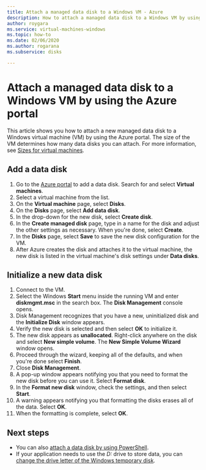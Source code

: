 ```yaml
---
title: Attach a managed data disk to a Windows VM - Azure 
description: How to attach a managed data disk to a Windows VM by using the Azure portal.
author: roygara
ms.service: virtual-machines-windows
ms.topic: how-to
ms.date: 02/06/2020
ms.author: rogarana
ms.subservice: disks

---
```

# Attach a managed data disk to a Windows VM by using the Azure portal

This article shows you how to attach a new managed data disk to a Windows virtual machine (VM) by using the Azure portal. The size of the VM determines how many data disks you can attach. For more information, see [Sizes for virtual machines](sizes.md).


## Add a data disk

1. Go to the [Azure portal](https://portal.azure.com) to add a data disk. Search for and select **Virtual machines**.
2. Select a virtual machine from the list.
3. On the **Virtual machine** page, select **Disks**.
4. On the **Disks** page, select **Add data disk**.
5. In the drop-down for the new disk, select **Create disk**.
6. In the **Create managed disk** page, type in a name for the disk and adjust the other settings as necessary. When you're done, select **Create**.
7. In the **Disks** page, select **Save** to save the new disk configuration for the VM.
8. After Azure creates the disk and attaches it to the virtual machine, the new disk is listed in the virtual machine's disk settings under **Data disks**.


## Initialize a new data disk

1. Connect to the VM.
1. Select the Windows **Start** menu inside the running VM and enter **diskmgmt.msc** in the search box. The **Disk Management** console opens.
2. Disk Management recognizes that you have a new, uninitialized disk and the **Initialize Disk** window appears.
3. Verify the new disk is selected and then select **OK** to initialize it.
4. The new disk appears as **unallocated**. Right-click anywhere on the disk and select **New simple volume**. The **New Simple Volume Wizard** window opens.
5. Proceed through the wizard, keeping all of the defaults, and when you're done select **Finish**.
6. Close **Disk Management**.
7. A pop-up window appears notifying you that you need to format the new disk before you can use it. Select **Format disk**.
8. In the **Format new disk** window, check the settings, and then select **Start**.
9. A warning appears notifying you that formatting the disks erases all of the data. Select **OK**.
10. When the formatting is complete, select **OK**.

## Next steps

- You can also [attach a data disk by using PowerShell](attach-disk-ps.md).
- If your application needs to use the *D:* drive to store data, you can [change the drive letter of the Windows temporary disk](change-drive-letter.md).
